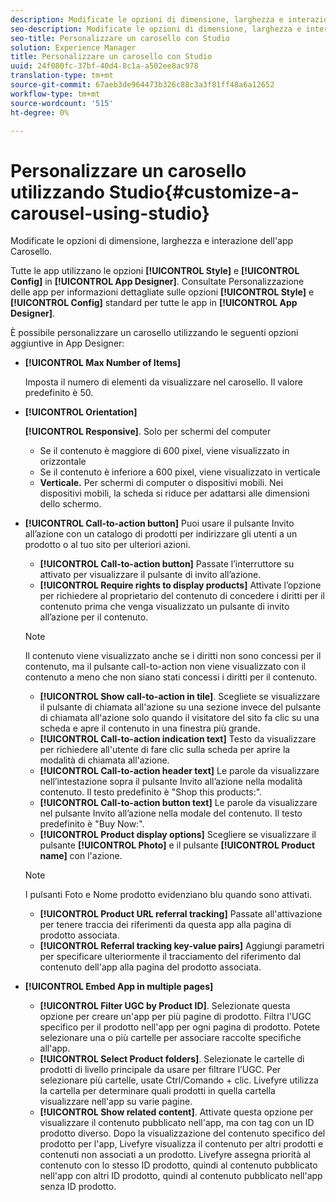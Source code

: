 ```yaml
---
description: Modificate le opzioni di dimensione, larghezza e interazione dell'app Carosello.
seo-description: Modificate le opzioni di dimensione, larghezza e interazione dell'app Carosello.
seo-title: Personalizzare un carosello con Studio
solution: Experience Manager
title: Personalizzare un carosello con Studio
uuid: 24f080fc-37bf-40d4-8c1a-a502ee8ac978
translation-type: tm+mt
source-git-commit: 67aeb3de964473b326c88c3a3f81ff48a6a12652
workflow-type: tm+mt
source-wordcount: '515'
ht-degree: 0%

---
```



# Personalizzare un carosello utilizzando Studio{#customize-a-carousel-using-studio}

Modificate le opzioni di dimensione, larghezza e interazione dell&#39;app Carosello.

Tutte le app utilizzano le opzioni **[!UICONTROL Style]** e **[!UICONTROL Config]** in **[!UICONTROL App Designer]**. Consultate Personalizzazione delle app per informazioni dettagliate sulle opzioni **[!UICONTROL Style]** e **[!UICONTROL Config]** standard per tutte le app in **[!UICONTROL App Designer]**.

È possibile personalizzare un carosello utilizzando le seguenti opzioni aggiuntive in App Designer:

* **[!UICONTROL Max Number of Items]**

   Imposta il numero di elementi da visualizzare nel carosello. Il valore predefinito è 50.

* **[!UICONTROL Orientation]**

   **[!UICONTROL Responsive]**. Solo per schermi del computer

   * Se il contenuto è maggiore di 600 pixel, viene visualizzato in orizzontale
   * Se il contenuto è inferiore a 600 pixel, viene visualizzato in verticale
   * **Verticale.** Per schermi di computer o dispositivi mobili. Nei dispositivi mobili, la scheda si riduce per adattarsi alle dimensioni dello schermo.

* **[!UICONTROL Call-to-action button]** Puoi usare il pulsante Invito all’azione con un catalogo di prodotti per indirizzare gli utenti a un prodotto o al tuo sito per ulteriori azioni.

   * **[!UICONTROL Call-to-action button]** Passate l’interruttore su attivato per visualizzare il pulsante di invito all’azione.
   * **[!UICONTROL Require rights to display products]** Attivate l’opzione per richiedere al proprietario del contenuto di concedere i diritti per il contenuto prima che venga visualizzato un pulsante di invito all’azione per il contenuto.

   >[!NOTE]
   >
   >Il contenuto viene visualizzato anche se i diritti non sono concessi per il contenuto, ma il pulsante call-to-action non viene visualizzato con il contenuto a meno che non siano stati concessi i diritti per il contenuto.

   * **[!UICONTROL Show call-to-action in tile]**. Scegliete se visualizzare il pulsante di chiamata all&#39;azione su una sezione invece del pulsante di chiamata all&#39;azione solo quando il visitatore del sito fa clic su una scheda e apre il contenuto in una finestra più grande.
   * **[!UICONTROL Call-to-action indication text]** Testo da visualizzare per richiedere all&#39;utente di fare clic sulla scheda per aprire la modalità di chiamata all&#39;azione.
   * **[!UICONTROL Call-to-action header text]** Le parole da visualizzare nell’intestazione sopra il pulsante Invito all’azione nella modalità contenuto. Il testo predefinito è &quot;Shop this products:&quot;.
   * **[!UICONTROL Call-to-action button text]** Le parole da visualizzare nel pulsante Invito all’azione nella modale del contenuto. Il testo predefinito è &quot;Buy Now:&quot;.
   * **[!UICONTROL Product display options]** Scegliere se visualizzare il pulsante  **[!UICONTROL Photo]** e il pulsante  **[!UICONTROL Product name]** con l&#39;azione.

   >[!NOTE]
   >
   >I pulsanti Foto e Nome prodotto evidenziano blu quando sono attivati.

   * **[!UICONTROL Product URL referral tracking]** Passate all&#39;attivazione per tenere traccia dei riferimenti da questa app alla pagina di prodotto associata.
   * **[!UICONTROL Referral tracking key-value pairs]** Aggiungi parametri per specificare ulteriormente il tracciamento del riferimento dal contenuto dell&#39;app alla pagina del prodotto associata.



* **[!UICONTROL Embed App in multiple pages]**

   * **[!UICONTROL Filter UGC by Product ID]**. Selezionate questa opzione per creare un&#39;app per più pagine di prodotto. Filtra l&#39;UGC specifico per il prodotto nell&#39;app per ogni pagina di prodotto. Potete selezionare una o più cartelle per associare raccolte specifiche all&#39;app.
   * **[!UICONTROL Select Product folders]**. Selezionate le cartelle di prodotti di livello principale da usare per filtrare l’UGC. Per selezionare più cartelle, usate Ctrl/Comando + clic. Livefyre utilizza la cartella per determinare quali prodotti in quella cartella visualizzare nell&#39;app su varie pagine.
   * **[!UICONTROL Show related content]**. Attivate questa opzione per visualizzare il contenuto pubblicato nell&#39;app, ma con tag con un ID prodotto diverso. Dopo la visualizzazione del contenuto specifico del prodotto per l&#39;app, Livefyre visualizza il contenuto per altri prodotti e contenuti non associati a un prodotto. Livefyre assegna priorità al contenuto con lo stesso ID prodotto, quindi al contenuto pubblicato nell&#39;app con altri ID prodotto, quindi al contenuto pubblicato nell&#39;app senza ID prodotto.
